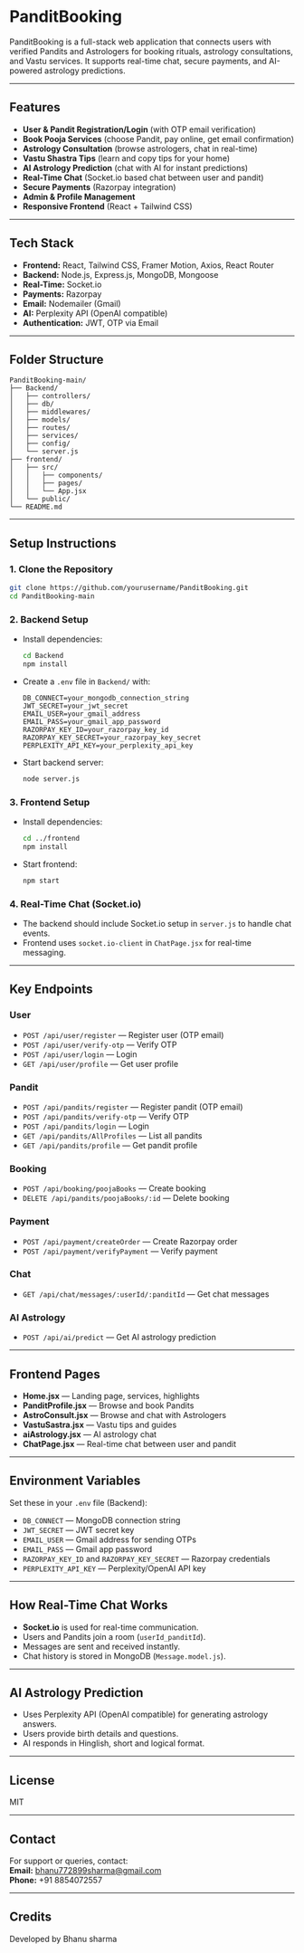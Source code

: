 # PanditBooking

PanditBooking is a full-stack web application that connects users with verified Pandits and Astrologers for booking rituals, astrology consultations, and Vastu services. It supports real-time chat, secure payments, and AI-powered astrology predictions.

---

## Features

- **User & Pandit Registration/Login** (with OTP email verification)
- **Book Pooja Services** (choose Pandit, pay online, get email confirmation)
- **Astrology Consultation** (browse astrologers, chat in real-time)
- **Vastu Shastra Tips** (learn and copy tips for your home)
- **AI Astrology Prediction** (chat with AI for instant predictions)
- **Real-Time Chat** (Socket.io based chat between user and pandit)
- **Secure Payments** (Razorpay integration)
- **Admin & Profile Management**
- **Responsive Frontend** (React + Tailwind CSS)

---

## Tech Stack

- **Frontend:** React, Tailwind CSS, Framer Motion, Axios, React Router
- **Backend:** Node.js, Express.js, MongoDB, Mongoose
- **Real-Time:** Socket.io
- **Payments:** Razorpay
- **Email:** Nodemailer (Gmail)
- **AI:** Perplexity API (OpenAI compatible)
- **Authentication:** JWT, OTP via Email

---

## Folder Structure

```
PanditBooking-main/
├── Backend/
│   ├── controllers/
│   ├── db/
│   ├── middlewares/
│   ├── models/
│   ├── routes/
│   ├── services/
│   ├── config/
│   └── server.js
├── frontend/
│   ├── src/
│   │   ├── components/
│   │   ├── pages/
│   │   └── App.jsx
│   └── public/
└── README.md
```

---

## Setup Instructions

### 1. Clone the Repository

```bash
git clone https://github.com/yourusername/PanditBooking.git
cd PanditBooking-main
```

### 2. Backend Setup

- Install dependencies:

  ```bash
  cd Backend
  npm install
  ```

- Create a `.env` file in `Backend/` with:

  ```
  DB_CONNECT=your_mongodb_connection_string
  JWT_SECRET=your_jwt_secret
  EMAIL_USER=your_gmail_address
  EMAIL_PASS=your_gmail_app_password
  RAZORPAY_KEY_ID=your_razorpay_key_id
  RAZORPAY_KEY_SECRET=your_razorpay_key_secret
  PERPLEXITY_API_KEY=your_perplexity_api_key
  ```

- Start backend server:

  ```bash
  node server.js
  ```

### 3. Frontend Setup

- Install dependencies:

  ```bash
  cd ../frontend
  npm install
  ```

- Start frontend:

  ```bash
  npm start
  ```

### 4. Real-Time Chat (Socket.io)

- The backend should include Socket.io setup in `server.js` to handle chat events.
- Frontend uses `socket.io-client` in `ChatPage.jsx` for real-time messaging.

---

## Key Endpoints

### User

- `POST /api/user/register` — Register user (OTP email)
- `POST /api/user/verify-otp` — Verify OTP
- `POST /api/user/login` — Login
- `GET /api/user/profile` — Get user profile

### Pandit

- `POST /api/pandits/register` — Register pandit (OTP email)
- `POST /api/pandits/verify-otp` — Verify OTP
- `POST /api/pandits/login` — Login
- `GET /api/pandits/AllProfiles` — List all pandits
- `GET /api/pandits/profile` — Get pandit profile

### Booking

- `POST /api/booking/poojaBooks` — Create booking
- `DELETE /api/pandits/poojaBooks/:id` — Delete booking

### Payment

- `POST /api/payment/createOrder` — Create Razorpay order
- `POST /api/payment/verifyPayment` — Verify payment

### Chat

- `GET /api/chat/messages/:userId/:panditId` — Get chat messages

### AI Astrology

- `POST /api/ai/predict` — Get AI astrology prediction

---

## Frontend Pages

- **Home.jsx** — Landing page, services, highlights
- **PanditProfile.jsx** — Browse and book Pandits
- **AstroConsult.jsx** — Browse and chat with Astrologers
- **VastuSastra.jsx** — Vastu tips and guides
- **aiAstrology.jsx** — AI astrology chat
- **ChatPage.jsx** — Real-time chat between user and pandit

---

## Environment Variables

Set these in your `.env` file (Backend):

- `DB_CONNECT` — MongoDB connection string
- `JWT_SECRET` — JWT secret key
- `EMAIL_USER` — Gmail address for sending OTPs
- `EMAIL_PASS` — Gmail app password
- `RAZORPAY_KEY_ID` and `RAZORPAY_KEY_SECRET` — Razorpay credentials
- `PERPLEXITY_API_KEY` — Perplexity/OpenAI API key

---

## How Real-Time Chat Works

- **Socket.io** is used for real-time communication.
- Users and Pandits join a room (`userId_panditId`).
- Messages are sent and received instantly.
- Chat history is stored in MongoDB (`Message.model.js`).

---

## AI Astrology Prediction

- Uses Perplexity API (OpenAI compatible) for generating astrology answers.
- Users provide birth details and questions.
- AI responds in Hinglish, short and logical format.

---

## License

MIT

---

## Contact

For support or queries, contact:  
**Email:** bhanu772899sharma@gmail.com  
**Phone:** +91 8854072557

---

## Credits

Developed by Bhanu sharma
